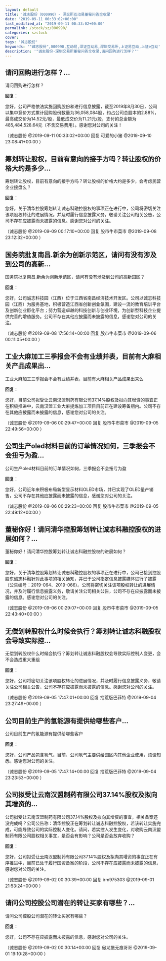 ```yaml
---
layout: default
title: '诚志股份（000990）- 深交所互动易董秘问答全收录'
date: "2019-09-11 00:33:02+00:00"
last_modified_at: "2019-09-11 00:33:02+00:00"
permalink: /stock/sz/000990/
categories: szstock
cover: 
tags: "诚志股份"
keywords: '"诚志股份",000990,互动易,深证互动易,深圳交易所,上证易互动,上证e互动'
description: '"诚志股份-深圳交易所董秘问答全收录,请问回购进行怎样？"'
---
```


## 请问回购进行怎样？...

请问回购进行怎样？

**回复**：

您好，公司严格依法实施回购股份和进行信息披露，截至2019年8月30日，公司以集中竞价方式累计回购股份数量为36,058,084股，约占公司总股本的2.88%，最高成交价为14.52元/股，最低成交价为11.21元/股，支付的总金额为485,484,528.64元（不含交易费用）。感谢您对公司的关注！ 

（诚志股份  @2019-09-11 00:33:02+00:00 回复 可爱的小猪  @2019-09-10 23:08:41+00:00 ）

## 筹划转让股权，目前有意向的接手方吗？转让股权的价格大约是多少...

筹划转让股权，目前有意向的接手方吗？转让股权的价格大约是多少，会考虑民营企业接盘么？

**回复**：

您好，关于清华控股筹划转让诚志科融控股权的事项正在进行中，公司将密切关注该项股权转让的进展情况，并及时履行信息披露义务，敬请关注公司相关公告，公司不存在应披露而未披露的信息。感谢您对公司的关注。 

（诚志股份  @2019-09-09 00:17:10+00:00 回复 股市牛市菜市  @2019-09-08 23:12:32+00:00 ）

## 国务院批复南昌.新余为创新示范区，请问有没有涉及到公司的高新...

国务院批复南昌.新余为创新示范区，请问有没有涉及到公司的高新园区？

**回复**：

您好，公司诚志科技园（江西）位于江西省南昌经济技术开发区。公司以诚志科技园（江西）为服务基地，积极营造江西省创新创业氛围，建设一流的教育培训平台及创新创业孵化平台；努力营造卓越的科技创新与创业环境，为创新型科技企业提供完善的增值服务。公司不存在其他应披露而未披露的信息，感谢您对公司的关注。 

（诚志股份  @2019-09-08 17:56:14+00:00 回复 股市牛市菜市  @2019-09-06 00:11:05+00:00 ）

## 工业大麻加工三季报会不会有业绩并表，目前有大麻相关产品成果出...

工业大麻加工三季报会不会有业绩并表，目前有大麻相关产品成果出来么

**回复**：

您好，目前公司拟受让云南汉盟制药有限公司37.14%股权及拟向其增资的事宜正在积极推进中，云南汉盟工业大麻提炼加工项目目前正在建设筹备期内。公司不存在其他应披露而未披露的信息，感谢您对公司的关注。 

（诚志股份  @2019-09-06 00:29:47+00:00 回复 股市牛市菜市  @2019-09-05 22:49:56+00:00 ）

## 公司生产oled材料目前的订单情况如何，三季报会不会扭亏为盈...

公司生产oled材料目前的订单情况如何，三季报会不会扭亏为盈

**回复**：

您好，公司近年来积极布局新型显示材料OLED市场，并已实现了OLED量产销售，公司不存在其他应披露而未披露的信息，感谢您对公司的关注。 

（诚志股份  @2019-09-06 00:29:23+00:00 回复 股市牛市菜市  @2019-09-05 22:49:12+00:00 ）

## 董秘你好！请问清华控股筹划转让诚志科融控股权的进展如何？...

董秘你好！请问清华控股筹划转让诚志科融控股权的进展如何？

**回复**：

您好，关于清华控股筹划转让诚志科融控股权的事项正在进行中，公司已接到控股股东诚志科融针对此事项的相关通知，并已于公司指定信息披露媒体进行了披露（公告编号：2019-064、2019-066）。公司将密切关注该项股权转让的进展情况，并及时履行信息披露义务，敬请关注公司相关公告，公司不存在应披露而未披露的信息。感谢您对公司的关注。 

（诚志股份  @2019-09-06 00:29:07+00:00 回复 股市牛市菜市  @2019-09-05 22:43:40+00:00 ）

## 无偿划转股权什么时候会执行？筹划转让诚志科融股权会导致实际控...

无偿划转股权什么时候会执行？筹划转让诚志科融股权会导致实际控制人变更，会不会造成重大重组

**回复**：

您好，公司将密切关注该项股权转让的进展情况，并及时履行信息披露义务，敬请关注公司相关公告，公司不存在应披露而未披露的信息。感谢您对公司的关注。 

（诚志股份  @2019-09-05 17:47:01+00:00 回复 拾荒版巴菲特  @2019-09-04 23:27:49+00:00 ）

## 公司目前生产的氢能源有提供给哪些客户...

公司目前生产的氢能源有提供给哪些客户

**回复**：

您好，公司产品包含氢气，目前，公司氢气主要供给园区内其他企业使用，烦请知悉。感谢您对公司的关注。 

（诚志股份  @2019-09-05 17:47:14+00:00 回复 拾荒版巴菲特  @2019-09-04 23:23:53+00:00 ）

## 公司拟受让云南汉盟制药有限公司37.14%股权及拟向其增资的...

公司拟受让云南汉盟制药有限公司37.14%股权及拟向其增资的事宜，相关备案还没完成吗？公司公告称：清华控股正在筹划转让诚志科融控股权，若该转让实施完成，可能导致公司的实际控制人变化。请问，若实控人发生变化，对收购云南汉盟制药有限公司股权相关事宜，是否会有影响？公司是否会放弃收购？

**回复**：

您好，公司拟受让云南汉盟制药有限公司37.14%股权及拟向其增资的事宜正在有序推进中，目前已处于履行国资备案的阶段，公司不存在应披露而未披露的信息，感谢您对公司的关注。 

（诚志股份  @2019-09-02 00:30:39+00:00 回复 irm975303  @2019-09-01 21:53:24+00:00 ）

## 请问公司控股公司潜在的转让买家有哪些？...

请问公司控股公司潜在的转让买家有哪些？

**回复**：

您好，公司不存在应披露而未披露的信息，感谢您对公司的关注。 

（诚志股份  @2019-09-02 00:30:14+00:00 回复 傲龙堡无痕哥哥  @2019-09-01 19:10:28+00:00 ）

